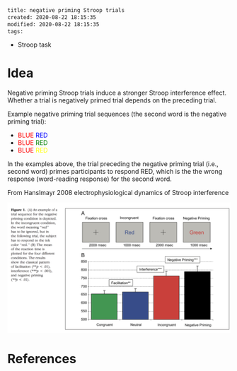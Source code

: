 ```
title: negative priming Stroop trials
created: 2020-08-22 18:15:35
modified: 2020-08-22 18:15:35
tags: 
```

- Stroop task

# Idea
Negative priming Stroop trials induce a stronger Stroop interference effect. Whether a trial is negatively primed trial depends on the preceding trial. 

Example negative priming trial sequences (the second word is the negative priming trial):
- <span style="color:red"> BLUE </span> <span style="color:blue"> RED </span>
- <span style="color:red"> BLUE </span> <span style="color:green"> RED </span>
- <span style="color:red"> BLUE </span> <span style="color:yellow"> RED </span>

In the examples above, the trial preceding the negative priming trial (i.e., second word) primes participants to respond RED, which is the the wrong response (word-reading response) for the second word.

From Hanslmayr 2008 electrophysiological dynamics of Stroop interference

![](abc.png)

# References
